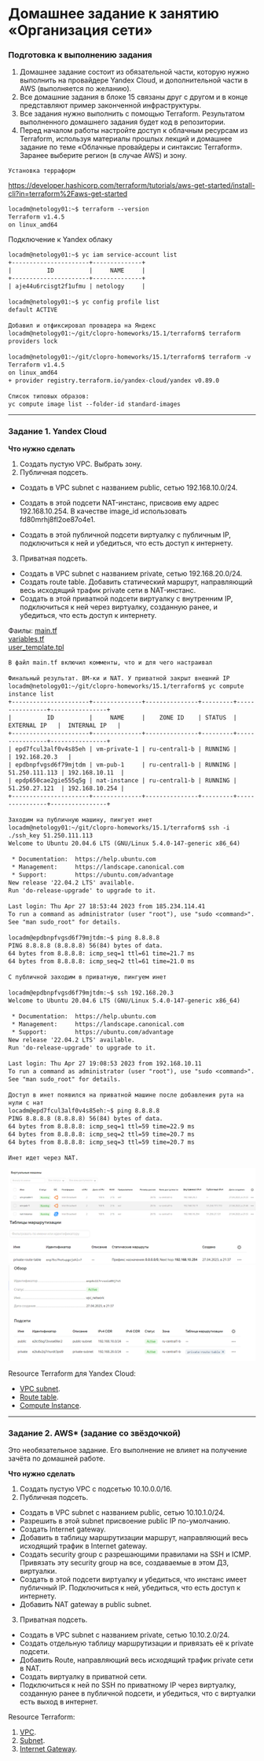# Домашнее задание к занятию «Организация сети»

### Подготовка к выполнению задания

1. Домашнее задание состоит из обязательной части, которую нужно выполнить на провайдере Yandex Cloud, и дополнительной части в AWS (выполняется по желанию). 
2. Все домашние задания в блоке 15 связаны друг с другом и в конце представляют пример законченной инфраструктуры.  
3. Все задания нужно выполнить с помощью Terraform. Результатом выполненного домашнего задания будет код в репозитории. 
4. Перед началом работы настройте доступ к облачным ресурсам из Terraform, используя материалы прошлых лекций и домашнее задание по теме «Облачные провайдеры и синтаксис Terraform». Заранее выберите регион (в случае AWS) и зону.

```
Установка терраформ
```
https://developer.hashicorp.com/terraform/tutorials/aws-get-started/install-cli?in=terraform%2Faws-get-started
```
locadm@netology01:~$ terraform --version
Terraform v1.4.5
on linux_amd64
```
Подключение к Yandex облаку

```
locadm@netology01:~$ yc iam service-account list
+----------------------+--------------+
|          ID          |     NAME     |
+----------------------+--------------+
| aje44u6rcisgt2f1ufmu | netology     |

locadm@netology01:~$ yc config profile list
default ACTIVE

Добавил и отфиксировал провадера на Яндекс
locadm@netology01:~/git/clopro-homeworks/15.1/terraform$ terraform providers lock

locadm@netology01:~/git/clopro-homeworks/15.1/terraform$ terraform -v
Terraform v1.4.5
on linux_amd64
+ provider registry.terraform.io/yandex-cloud/yandex v0.89.0

Список типовых образов:
yc compute image list --folder-id standard-images
```

---
### Задание 1. Yandex Cloud 

**Что нужно сделать**

1. Создать пустую VPC. Выбрать зону.  
2. Публичная подсеть.

 - Создать в VPC subnet с названием public, сетью 192.168.10.0/24.
 - Создать в этой подсети NAT-инстанс, присвоив ему адрес 192.168.10.254. В качестве image_id использовать fd80mrhj8fl2oe87o4e1.
 
 - Создать в этой публичной подсети виртуалку с публичным IP, подключиться к ней и убедиться, что есть доступ к интернету.

3. Приватная подсеть.
 - Создать в VPC subnet с названием private, сетью 192.168.20.0/24.
 - Создать route table. Добавить статический маршрут, направляющий весь исходящий трафик private сети в NAT-инстанс.
 - Создать в этой приватной подсети виртуалку с внутренним IP, подключиться к ней через виртуалку, созданную ранее, и убедиться, что есть доступ к интернету.

Фаилы: 
[main.tf](terraform/main.tf)  
[variables.tf](terraform/variables.tf)  
[user_template.tpl](terraform/user_template.tpl)  
```
В файл main.tf включил комменты, что и для чего настраивал

Финальный результат. ВМ-ки и NAT. У приватной закрыт внешний IP
locadm@netology01:~/git/clopro-homeworks/15.1/terraform$ yc compute instance list
+----------------------+--------------+---------------+---------+----------------+----------------+
|          ID          |     NAME     |    ZONE ID    | STATUS  |  EXTERNAL IP   |  INTERNAL IP   |
+----------------------+--------------+---------------+---------+----------------+----------------+
| epd7fcul3alf0v4s85eh | vm-private-1 | ru-central1-b | RUNNING |                | 192.168.20.3   |
| epdbnpfvgsd6f79mjtdm | vm-pub-1     | ru-central1-b | RUNNING | 51.250.111.113 | 192.168.10.11  |
| epdp650cae2gie555q5g | nat-instance | ru-central1-b | RUNNING | 51.250.27.121  | 192.168.10.254 |
+----------------------+--------------+---------------+---------+----------------+----------------+

Заходим на публичную машину, пингует инет
locadm@netology01:~/git/clopro-homeworks/15.1/terraform$ ssh -i ./ssh_key 51.250.111.113
Welcome to Ubuntu 20.04.6 LTS (GNU/Linux 5.4.0-147-generic x86_64)

 * Documentation:  https://help.ubuntu.com
 * Management:     https://landscape.canonical.com
 * Support:        https://ubuntu.com/advantage
New release '22.04.2 LTS' available.
Run 'do-release-upgrade' to upgrade to it.

Last login: Thu Apr 27 18:53:44 2023 from 185.234.114.41
To run a command as administrator (user "root"), use "sudo <command>".
See "man sudo_root" for details.

locadm@epdbnpfvgsd6f79mjtdm:~$ ping 8.8.8.8
PING 8.8.8.8 (8.8.8.8) 56(84) bytes of data.
64 bytes from 8.8.8.8: icmp_seq=1 ttl=61 time=21.7 ms
64 bytes from 8.8.8.8: icmp_seq=2 ttl=61 time=21.0 ms

С публичной заходим в приватную, пингуем инет

locadm@epdbnpfvgsd6f79mjtdm:~$ ssh 192.168.20.3 
Welcome to Ubuntu 20.04.6 LTS (GNU/Linux 5.4.0-147-generic x86_64)

 * Documentation:  https://help.ubuntu.com
 * Management:     https://landscape.canonical.com
 * Support:        https://ubuntu.com/advantage
New release '22.04.2 LTS' available.
Run 'do-release-upgrade' to upgrade to it.

Last login: Thu Apr 27 19:08:53 2023 from 192.168.10.11
To run a command as administrator (user "root"), use "sudo <command>".
See "man sudo_root" for details.

Доступ в инет появился на приватной машине после добавления рута на нули с нат
locadm@epd7fcul3alf0v4s85eh:~$ ping 8.8.8.8
PING 8.8.8.8 (8.8.8.8) 56(84) bytes of data.
64 bytes from 8.8.8.8: icmp_seq=1 ttl=59 time=22.9 ms
64 bytes from 8.8.8.8: icmp_seq=2 ttl=59 time=20.7 ms
64 bytes from 8.8.8.8: icmp_seq=3 ttl=59 time=20.7 ms

Инет идет через NAT.

```
![руты.PNG](руты.PNG)
![руты2.PNG](руты2.PNG)
![руты3.PNG](руты3.PNG)

Resource Terraform для Yandex Cloud:

- [VPC subnet](https://registry.terraform.io/providers/yandex-cloud/yandex/latest/docs/resources/vpc_subnet).
- [Route table](https://registry.terraform.io/providers/yandex-cloud/yandex/latest/docs/resources/vpc_route_table).
- [Compute Instance](https://registry.terraform.io/providers/yandex-cloud/yandex/latest/docs/resources/compute_instance).

---
### Задание 2. AWS* (задание со звёздочкой)

Это необязательное задание. Его выполнение не влияет на получение зачёта по домашней работе.

**Что нужно сделать**

1. Создать пустую VPC с подсетью 10.10.0.0/16.
2. Публичная подсеть.

 - Создать в VPC subnet с названием public, сетью 10.10.1.0/24.
 - Разрешить в этой subnet присвоение public IP по-умолчанию.
 - Создать Internet gateway.
 - Добавить в таблицу маршрутизации маршрут, направляющий весь исходящий трафик в Internet gateway.
 - Создать security group с разрешающими правилами на SSH и ICMP. Привязать эту security group на все, создаваемые в этом ДЗ, виртуалки.
 - Создать в этой подсети виртуалку и убедиться, что инстанс имеет публичный IP. Подключиться к ней, убедиться, что есть доступ к интернету.
 - Добавить NAT gateway в public subnet.
3. Приватная подсеть.
 - Создать в VPC subnet с названием private, сетью 10.10.2.0/24.
 - Создать отдельную таблицу маршрутизации и привязать её к private подсети.
 - Добавить Route, направляющий весь исходящий трафик private сети в NAT.
 - Создать виртуалку в приватной сети.
 - Подключиться к ней по SSH по приватному IP через виртуалку, созданную ранее в публичной подсети, и убедиться, что с виртуалки есть выход в интернет.

Resource Terraform:

1. [VPC](https://registry.terraform.io/providers/hashicorp/aws/latest/docs/resources/vpc).
1. [Subnet](https://registry.terraform.io/providers/hashicorp/aws/latest/docs/resources/subnet).
1. [Internet Gateway](https://registry.terraform.io/providers/hashicorp/aws/latest/docs/resources/internet_gateway).
